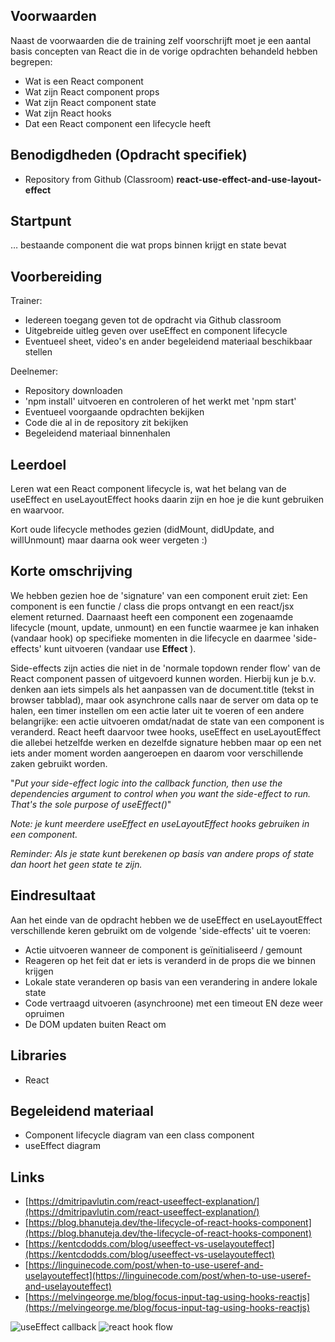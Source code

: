 ## Voorwaarden

Naast de voorwaarden die de training zelf voorschrijft moet je een aantal basis concepten van React die in de vorige opdrachten behandeld hebben begrepen:

- Wat is een React component
- Wat zijn React component props
- Wat zijn React component state
- Wat zijn React hooks
- Dat een React component een lifecycle heeft

## Benodigdheden (Opdracht specifiek)

- Repository from Github (Classroom) **react-use-effect-and-use-layout-effect**

## Startpunt

… bestaande component die wat props binnen krijgt en state bevat

## Voorbereiding

Trainer:

- Iedereen toegang geven tot de opdracht via Github classroom
- Uitgebreide uitleg geven over useEffect en component lifecycle
- Eventueel sheet, video&#39;s en ander begeleidend materiaal beschikbaar stellen

Deelnemer:

- Repository downloaden
- &#39;npm install&#39; uitvoeren en controleren of het werkt met &#39;npm start&#39;
- Eventueel voorgaande opdrachten bekijken
- Code die al in de repository zit bekijken
- Begeleidend materiaal binnenhalen

## Leerdoel

Leren wat een React component lifecycle is, wat het belang van de useEffect en useLayoutEffect hooks daarin zijn en hoe je die kunt gebruiken en waarvoor.

Kort oude lifecycle methodes gezien (didMount, didUpdate, and willUnmount) maar daarna ook weer vergeten :)

## Korte omschrijving

We hebben gezien hoe de &#39;signature&#39; van een component eruit ziet: Een component is een functie / class die props ontvangt en een react/jsx element returned. Daarnaast heeft een component een zogenaamde lifecycle (mount, update, unmount) en een functie waarmee je kan inhaken (vandaar hook) op specifieke momenten in die lifecycle en daarmee &#39;side-effects&#39; kunt uitvoeren (vandaar use **Effect** ).

Side-effects zijn acties die niet in de &#39;normale topdown render flow&#39; van de React component passen of uitgevoerd kunnen worden. Hierbij kun je b.v. denken aan iets simpels als het aanpassen van de document.title (tekst in browser tabblad), maar ook asynchrone calls naar de server om data op te halen, een timer instellen om een actie later uit te voeren of een andere belangrijke: een actie uitvoeren omdat/nadat de state van een component is veranderd. React heeft daarvoor twee hooks, useEffect en useLayoutEffect die allebei hetzelfde werken en dezelfde signature hebben maar op een net iets ander moment worden aangeroepen en daarom voor verschillende zaken gebruikt worden.

&quot;_Put your side-effect logic into the callback function, then use the dependencies argument to control when you want the side-effect to run._ _That&#39;s the sole purpose of useEffect()_&quot;

_Note: je kunt meerdere useEffect en useLayoutEffect hooks gebruiken in een component._

_Reminder: Als je state kunt berekenen op basis van andere props of state dan hoort het geen state te zijn._

## Eindresultaat

Aan het einde van de opdracht hebben we de useEffect en useLayoutEffect verschillende keren gebruikt om de volgende &#39;side-effects&#39; uit te voeren:

- Actie uitvoeren wanneer de component is geïnitialiseerd / gemount
- Reageren op het feit dat er iets is veranderd in de props die we binnen krijgen
- Lokale state veranderen op basis van een verandering in andere lokale state
- Code vertraagd uitvoeren (asynchroone) met een timeout EN deze weer opruimen
- De DOM updaten buiten React om

## Libraries

- React

## Begeleidend materiaal

- Component lifecycle diagram van een class component
- useEffect diagram

## Links

- [https://dmitripavlutin.com/react-useeffect-explanation/](https://dmitripavlutin.com/react-useeffect-explanation/)
- [https://blog.bhanuteja.dev/the-lifecycle-of-react-hooks-component](https://blog.bhanuteja.dev/the-lifecycle-of-react-hooks-component)
- [https://kentcdodds.com/blog/useeffect-vs-uselayouteffect](https://kentcdodds.com/blog/useeffect-vs-uselayouteffect)
- [https://linguinecode.com/post/when-to-use-useref-and-uselayouteffect](https://linguinecode.com/post/when-to-use-useref-and-uselayouteffect)
- [https://melvingeorge.me/blog/focus-input-tag-using-hooks-reactjs](https://melvingeorge.me/blog/focus-input-tag-using-hooks-reactjs)

![useEffect callback](https://github.com/BDC-Academy/react-use-effect-and-use-layout-effect/blob/main/_assigment/react-useeffect-callback.svg?raw=true)
![react hook flow](https://github.com/BDC-Academy/react-use-effect-and-use-layout-effect/blob/main/_assigment/react-hook-flow.png?raw=true)
